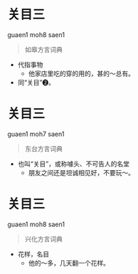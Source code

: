 # 关目三
guaen1 moh8 saen1
> 如皋方言词典
- 代指事物
  - 他家店里吃的穿的用的，甚的～总有。
- 同“关目”❷。

# 关目三
guaen1 moh7 saen1
> 东台方言词典
- 也叫“关目”，或称噱头、不可告人的名堂
  - 朋友之间还是坦诚相见好，不要玩～。

# 关目三
guaen1 moh8 saen1
> 兴化方言词典
- 花样，名目
  - 他的～多，几天翻一个花样。
